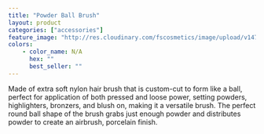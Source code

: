 ```yaml
---
title: "Powder Ball Brush"
layout: product
categories: ["accessories"]
feature_image: "http://res.cloudinary.com/fscosmetics/image/upload/v1474874248/products/powder-ball.jpg"
colors:
    - color_name: N/A
      hex: ""
      best_seller: ""
---
```

Made of extra soft nylon hair brush that is custom-cut to form like a ball, perfect for application of both pressed and loose power, setting powders,  highlighters, bronzers, and blush on, making it a versatile brush. The perfect round ball shape of the brush grabs just enough powder and distributes powder to create an airbrush, porcelain finish.